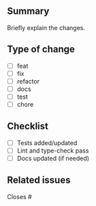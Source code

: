 ## Summary
Briefly explain the changes.

## Type of change
- [ ] feat
- [ ] fix
- [ ] refactor
- [ ] docs
- [ ] test
- [ ] chore

## Checklist
- [ ] Tests added/updated
- [ ] Lint and type-check pass
- [ ] Docs updated (if needed)

## Related issues
Closes #
